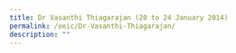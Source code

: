 ```yaml
---
title: Dr Vasanthi Thiagarajan (20 to 24 January 2014)
permalink: /oeic/Dr-Vasanthi-Thiagarajan/
description: ""
---
```

